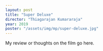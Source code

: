 ```yaml
---
layout: post
title: "Super Deluxe"
director: "Thiagarajan Kumararaja"
year: 2019
poster: "/assets/img/mp/super-deluxe.jpg"
---
```


My review or thoughts on the film go here.
